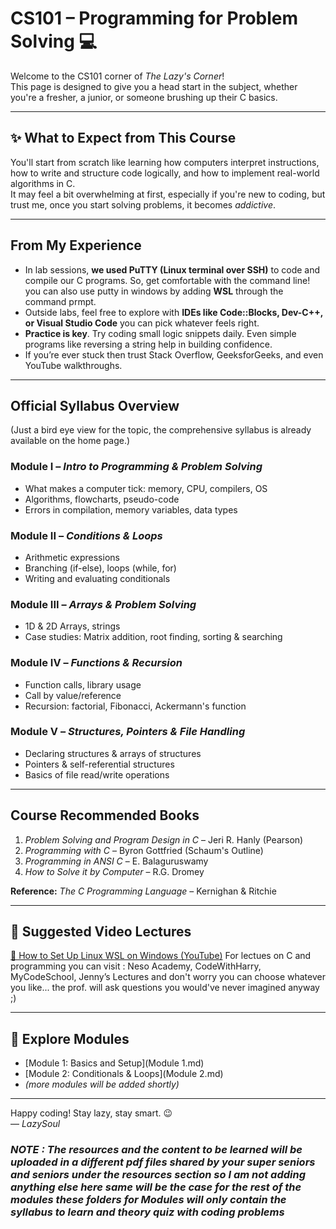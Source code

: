 # CS101 – Programming for Problem Solving 💻

Welcome to the CS101 corner of *The Lazy's Corner*!  
This page is designed to give you a head start in the subject, whether you're a fresher, a junior, or someone brushing up their C basics.

---

## ✨ What to Expect from This Course

You'll start from scratch like learning how computers interpret instructions, how to write and structure code logically, and how to implement real-world algorithms in C.  
It may feel a bit overwhelming at first, especially if you're new to coding, but trust me, once you start solving problems, it becomes *addictive*.

---

##  From My Experience 

- In lab sessions, **we used PuTTY (Linux terminal over SSH)** to code and compile our C programs. So, get comfortable with the command line! you can also use putty in windows by adding **WSL** through the command prmpt.
- Outside labs, feel free to explore with **IDEs like Code::Blocks, Dev-C++, or Visual Studio Code** you can pick whatever feels right.
- **Practice is key**. Try coding small logic snippets daily. Even simple programs like reversing a string help in building confidence.
- If you’re ever stuck then trust Stack Overflow, GeeksforGeeks, and even YouTube walkthroughs.

---

##  Official Syllabus Overview 

(Just a bird eye view for the topic, the comprehensive syllabus is already available on the home page.)

### Module I – *Intro to Programming & Problem Solving*
- What makes a computer tick: memory, CPU, compilers, OS
- Algorithms, flowcharts, pseudo-code
- Errors in compilation, memory variables, data types

### Module II – *Conditions & Loops*
- Arithmetic expressions
- Branching (if-else), loops (while, for)
- Writing and evaluating conditionals

### Module III – *Arrays & Problem Solving*
- 1D & 2D Arrays, strings
- Case studies: Matrix addition, root finding, sorting & searching

### Module IV – *Functions & Recursion*
- Function calls, library usage
- Call by value/reference
- Recursion: factorial, Fibonacci, Ackermann's function

### Module V – *Structures, Pointers & File Handling*
- Declaring structures & arrays of structures
- Pointers & self-referential structures
- Basics of file read/write operations

---

## Course Recommended Books

1. *Problem Solving and Program Design in C* – Jeri R. Hanly (Pearson)
2. *Programming with C* – Byron Gottfried (Schaum's Outline)
3. *Programming in ANSI C* – E. Balaguruswamy
4. *How to Solve it by Computer* – R.G. Dromey

**Reference:** *The C Programming Language* – Kernighan & Ritchie

---

## 🎥 Suggested Video Lectures

 [🔧 How to Set Up Linux WSL on Windows (YouTube)](https://youtu.be/zZf4YH4WiZo?si=OFLT4OBvMxgdYD7W)
 For lectues on C and programming you can visit : Neso Academy, CodeWithHarry, MyCodeSchool, Jenny’s Lectures 
and don't worry you can choose whatever you like... the prof. will ask questions you would've never imagined anyway ;)

---

## 🧩 Explore Modules
- [Module 1: Basics and Setup](Module 1.md)
- [Module 2: Conditionals & Loops](Module 2.md)
- *(more modules will be added shortly)*

---

Happy coding! 
Stay lazy, stay smart. 😉  
— *LazySoul*




### *NOTE : The resources and the content to be learned will be uploaded in a different pdf files shared by your super seniors and seniors under the resources section so I am not adding anything else here same will be the case for the rest of the modules these folders for Modules will only contain the syllabus to learn and theory quiz with coding problems*